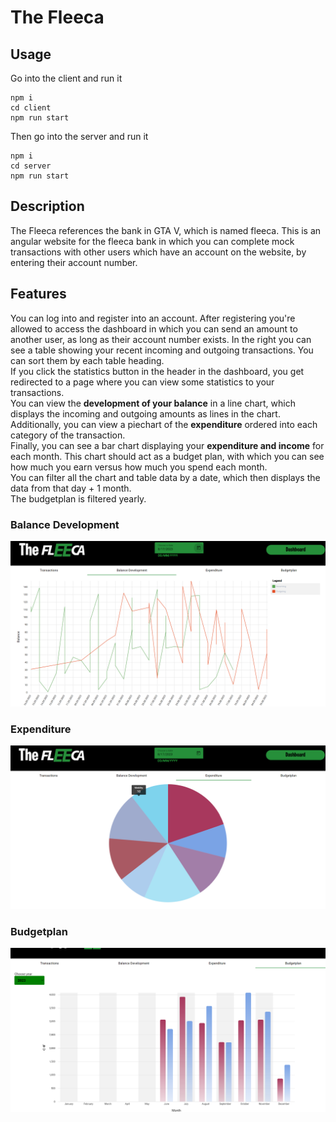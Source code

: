 # The Fleeca

## Usage
Go into the client and run it
```
npm i
cd client
npm run start
```
Then go into the server and run it
```
npm i
cd server
npm run start
```

## Description
The Fleeca references the bank in GTA V, which is named fleeca. This is an angular website for the fleeca bank in which you can complete mock transactions with other users which have an account on the website, by entering their account number. 

## Features
You can log into and register into an account. After registering you're allowed to access the dashboard in which you can send an amount to another user, as long as their account number exists. In the right you can see a table showing your recent incoming and outgoing transactions. You can sort them by each table heading.  
If you click the statistics button in the header in the dashboard, you get redirected to a page where you can view some statistics to your transactions.   
You can view the **development of your balance** in a line chart, which displays the incoming and outgoing amounts as lines in the chart.   
Additionally, you can view a piechart of the **expenditure** ordered into each category of the transaction.   
Finally, you can see a bar chart displaying your **expenditure and income** for each month. This chart should act as a budget plan, with which you can see how much you earn versus how much you spend each month.   
You can filter all the chart and table data by a date, which then displays the data from that day + 1 month.  
The budgetplan is filtered yearly.

### Balance Development
<p align="center">
  <img src="images/line_chart.png" alt="drawing" width=700"/>
</p>

### Expenditure
<p align="center">
  <img src="images/pie_chart.png" alt="drawing" width="700"/>
</p>

### Budgetplan
<p align="center">
  <img src="images/bar_chart.png" alt="drawing" width="700"/>
</p>
